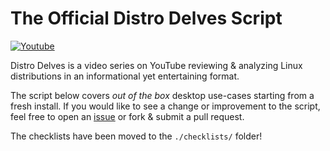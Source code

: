 # The Official Distro Delves Script

[![Youtube](https://img.shields.io/badge/Egee-Youtube-e62117.svg)](https://www.youtube.com/c/Egeeirl)

Distro Delves is a video series on YouTube reviewing & analyzing Linux distributions in an informational yet entertaining format.

The script below covers _out of the box_ desktop use-cases starting from a fresh install. If you would like to see a change or improvement to the script, feel free to open an [issue](https://github.com/egee-irl/distro-delves/issues) or fork & submit a pull request.

The checklists have been moved to the `./checklists/` folder!
